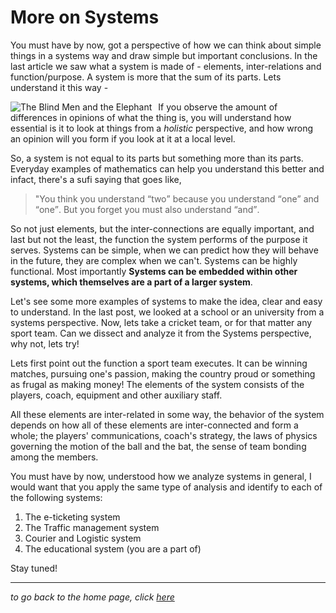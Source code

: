 # More on Systems

You must have by now, got a perspective of how we can think about simple things in a systems way and draw simple but important conclusions. In the last article we saw what a system is made of - elements, inter-relations and function/purpose. A system is more that the sum of its parts. Lets understand it this way - 

<img src="https://th.bing.com/th/id/OIP.AnGUggrYo3lB_LIt5sYnBwHaEB?pid=ImgDet&rs=1"
     alt="The Blind Men and the Elephant"
     style="float: left; vertical-align:center; margin-right: 10px;"/>
     
If you observe the amount of differences in opinions of what the thing is, you will understand how essential is it to look at things from a *holistic* perspective, and how wrong an opinion will you form if you look at it at a local level. 

So, a system is not equal to its parts but something more than its parts. Everyday examples of mathematics can help you understand this better and infact, there's a sufi saying that goes like, 

> <blockqoute>"You think you understand <q>two</q> because you understand <q>one</q> and <q>one</q>. But you forget you must also understand <q>and</q></blockqoute>. 

So not just elements, but the inter-connections are equally important, and last but not the least, the function the system performs of the purpose it serves. Systems can be simple, when we can predict how they will behave in the future, they are complex when we can't. Systems can be highly functional. Most importantly **Systems can be embedded within other systems, which themselves are a part of a larger system**. 

Let's see some more examples of systems to make the idea, clear and easy to understand. In the last post, we looked at a school or an university from a systems perspective. Now, lets take a cricket team, or for that matter any sport team. Can we dissect and analyze it from the Systems perspective, why not, lets try!

Lets first point out the function a sport team executes. It can be winning matches, pursuing one's passion, making the country proud or something as frugal as making money! The elements of the system consists of the players, coach, equipment and other auxiliary staff.

All these elements are inter-related in some way, the behavior of the system depends on how all of these elements are inter-connected and form a whole; the players' communications, coach's strategy, the laws of physics governing the motion of the ball and the bat, the sense of team bonding among the members. 

You must have by now, understood how we analyze systems in general, I would want that you apply the same type of analysis and identify to each of the following systems:
1. The e-ticketing system
2. The Traffic management system
3. Courier and Logistic system
4. The educational system (you are a part of)

Stay tuned!

---
_to go back to the home page, click [here](https://sohamphanseiitb.github.io/Think-in-Systems/index.html)_



